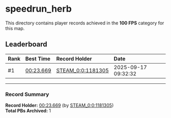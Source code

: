 # speedrun_herb

This directory contains player records achieved in the **100 FPS** category for this map.

## Leaderboard

| Rank | Best Time | Record Holder | Date                |
| :--- | :-------- | :------------ | :------------------ |
| #1   | [00:23.669](./00023669_STEAM_0_0_1181305_20250917-093232.zip) | [STEAM_0:0:1181305](https://speedrun16.com/profile/STEAM_0:0:1181305)   | 2025-09-17 09:32:32 |

---

### Record Summary
**Record Holder:** [00:23.669](./00023669_STEAM_0_0_1181305_20250917-093232.zip) (by [STEAM_0:0:1181305](https://speedrun16.com/profile/STEAM_0:0:1181305))  
**Total PBs Archived:** 1